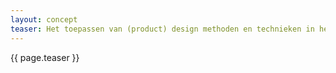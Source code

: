 ```yaml
---
layout: concept
teaser: Het toepassen van (product) design methoden en technieken in het domein van software ontwikkeling.
---
```

{{ page.teaser }}
